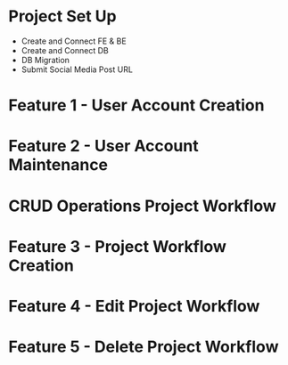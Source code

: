 # Project Set Up
- Create and Connect FE & BE
- Create and Connect DB
- DB Migration 
- Submit Social Media Post URL


# Feature 1 - User Account Creation 
# Feature 2 - User Account Maintenance

# CRUD Operations Project Workflow
# Feature 3 - Project Workflow Creation
# Feature 4 - Edit Project Workflow
# Feature 5 - Delete Project Workflow


